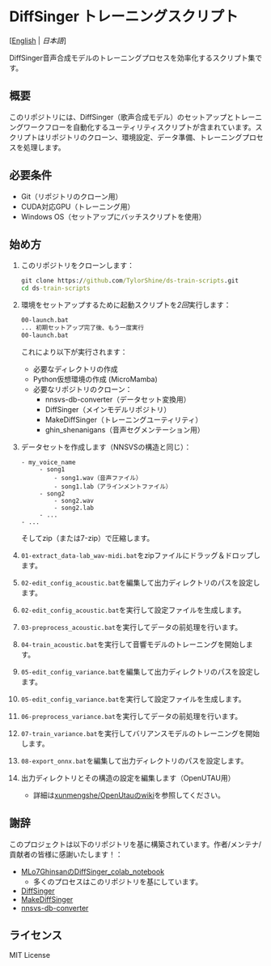 # DiffSinger トレーニングスクリプト
[[English](README.md) | *日本語*]

DiffSinger音声合成モデルのトレーニングプロセスを効率化するスクリプト集です。

## 概要

このリポジトリには、DiffSinger（歌声合成モデル）のセットアップとトレーニングワークフローを自動化するユーティリティスクリプトが含まれています。スクリプトはリポジトリのクローン、環境設定、データ準備、トレーニングプロセスを処理します。

## 必要条件

- Git（リポジトリのクローン用）
- CUDA対応GPU（トレーニング用）
- Windows OS（セットアップにバッチスクリプトを使用）

## 始め方

1. このリポジトリをクローンします：
   ```bat
   git clone https://github.com/TylorShine/ds-train-scripts.git
   cd ds-train-scripts
   ```

2. 環境をセットアップするために起動スクリプトを*2回*実行します：
   ```bat
   00-launch.bat
   ... 初期セットアップ完了後、もう一度実行
   00-launch.bat
   ```

   これにより以下が実行されます：
   - 必要なディレクトリの作成
   - Python仮想環境の作成  (MicroMamba)
   - 必要なリポジトリのクローン：
     - nnsvs-db-converter（データセット変換用）
     - DiffSinger（メインモデルリポジトリ）
     - MakeDiffSinger（トレーニングユーティリティ）
     - ghin_shenanigans（音声セグメンテーション用）

3. データセットを作成します（NNSVSの構造と同じ）：
   ```
   - my_voice_name
        - song1
            - song1.wav（音声ファイル）
            - song1.lab（アラインメントファイル）
        - song2
            - song2.wav
            - song2.lab
        - ...
   - ...
   ```
   そしてzip（または7-zip）で圧縮します。

4. `01-extract_data-lab_wav-midi.bat`をzipファイルにドラッグ＆ドロップします。

5. `02-edit_config_acoustic.bat`を編集して出力ディレクトリのパスを設定します。

6. `02-edit_config_acoustic.bat`を実行して設定ファイルを生成します。

7. `03-preprocess_acoustic.bat`を実行してデータの前処理を行います。

8. `04-train_acoustic.bat`を実行して音響モデルのトレーニングを開始します。

9. `05-edit_config_variance.bat`を編集して出力ディレクトリのパスを設定します。

10. `05-edit_config_variance.bat`を実行して設定ファイルを生成します。

11. `06-preprocess_variance.bat`を実行してデータの前処理を行います。

12. `07-train_variance.bat`を実行してバリアンスモデルのトレーニングを開始します。

13. `08-export_onnx.bat`を編集して出力ディレクトリのパスを設定します。

14. 出力ディレクトリとその構造の設定を編集します（OpenUTAU用）
    - 詳細は[xunmengshe/OpenUtauのwiki](https://github.com/xunmengshe/OpenUtau/wiki/Voicebank-Development)を参照してください。

## 謝辞

このプロジェクトは以下のリポジトリを基に構築されています。作者/メンテナ/貢献者の皆様に感謝いたします！：
- [MLo7GhinsanのDiffSinger_colab_notebook](https://github.com/MLo7Ghinsan/DiffSinger_colab_notebook_MLo7)
  - 多くのプロセスはこのリポジトリを基にしています。
- [DiffSinger](https://github.com/openvpi/DiffSinger)
- [MakeDiffSinger](https://github.com/openvpi/MakeDiffSinger)
- [nnsvs-db-converter](https://github.com/UtaUtaUtau/nnsvs-db-converter)

## ライセンス

MIT License
